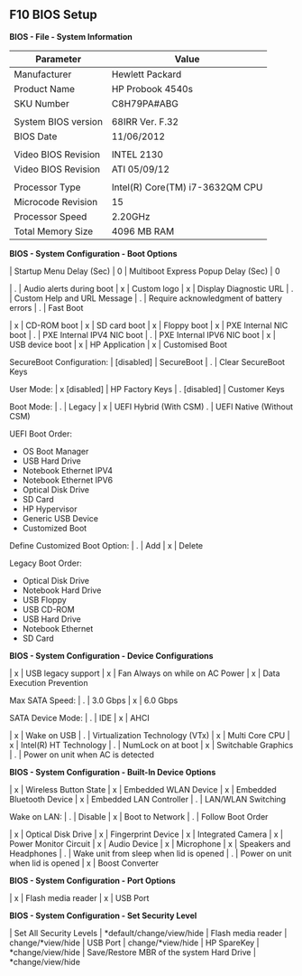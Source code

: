 
F10 BIOS Setup
--------------

**BIOS - File - System Information**

Parameter           | Value
--------------------|-----------------
Manufacturer        | Hewlett Packard
Product Name        | HP Probook 4540s
SKU Number          | C8H79PA#ABG
                    |
System BIOS version | 68IRR Ver. F.32
BIOS Date           | 11/06/2012
                    |
Video BIOS Revision | INTEL 2130
Video BIOS Revision | ATI 05/09/12
                    |
Processor Type      | Intel(R) Core(TM) i7-3632QM CPU
Microcode Revision  | 15
Processor Speed     | 2.20GHz
Total Memory Size   | 4096 MB RAM

**BIOS - System Configuration - Boot Options**

| Startup Menu Delay (Sec)            | 0
| Multiboot Express Popup Delay (Sec) | 0

| .                                   | Audio alerts during boot
| x                                   | Custom logo
| x                                   | Display Diagnostic URL
| .                                   | Custom Help and URL Message
| .                                   | Require acknowledgment of battery errors
| .                                   | Fast Boot

| x                                   | CD-ROM boot
| x                                   | SD card boot
| x                                   | Floppy boot
| x                                   | PXE Internal NIC boot
| .                                   | PXE Internal IPV4 NIC boot
| .                                   | PXE Internal IPV6 NIC boot
| x                                   | USB device boot
| x                                   | HP Application
| x                                   | Customised Boot

SecureBoot Configuration:
| [disabled]                          | SecureBoot
| .                                   | Clear SecureBoot Keys

User Mode:
| x [disabled]                        | HP Factory Keys
| . [disabled]                        | Customer Keys

Boot Mode:
| .                                   | Legacy
| x                                   | UEFI Hybrid (With CSM)
.                                   | UEFI Native (Without CSM)

UEFI Boot Order:
* OS Boot Manager
* USB Hard Drive
* Notebook Ethernet IPV4
* Notebook Ethernet IPV6
* Optical Disk Drive
* SD Card
* HP Hypervisor
* Generic USB Device
* Customized Boot

Define Customized Boot Option:
| .                                   | Add
| x                                   | Delete

Legacy Boot Order:
* Optical Disk Drive
* Notebook Hard Drive
* USB Floppy
* USB CD-ROM
* USB Hard Drive
* Notebook Ethernet
* SD Card

**BIOS - System Configuration - Device Configurations**

| x                                   | USB legacy support
| x                                   | Fan Always on while on AC Power
| x                                   | Data Execution Prevention

Max SATA Speed:
| .                                   | 3.0 Gbps
| x                                   | 6.0 Gbps

SATA Device Mode:
| .                                   | IDE
| x                                   | AHCI


| x                                   | Wake on USB
| .                                   | Virtualization Technology (VTx)
| x                                   | Multi Core CPU
| x                                   | Intel(R) HT Technology
| .                                   | NumLock on at boot
| x                                   | Switchable Graphics
| .                                   | Power on unit when AC is detected

**BIOS - System Configuration - Built-In Device Options**

| x                                   | Wireless Button State
| x                                   | Embedded WLAN Device
| x                                   | Embedded Bluetooth Device
| x                                   | Embedded LAN Controller
| .                                   | LAN/WLAN Switching

Wake on LAN:
| .                                   | Disable
| x                                   | Boot to Network
| .                                   | Follow Boot Order

| x                                   | Optical Disk Drive
| x                                   | Fingerprint Device
| x                                   | Integrated Camera
| x                                   | Power Monitor Circuit
| x                                   | Audio Device
| x                                   | Microphone
| x                                   | Speakers and Headphones
| .                                   | Wake unit from sleep when lid is opened
| .                                   | Power on unit when lid is opened
| x                                   | Boost Converter

**BIOS - System Configuration - Port Options**

| x                                   | Flash media reader
| x                                   | USB Port

**BIOS - System Configuration - Set Security Level**

| Set All Security Levels             | \*default/change/view/hide
| Flash media reader                  | change/\*view/hide
| USB Port                            | change/\*view/hide
| HP SpareKey                         | \*change/view/hide
| Save/Restore MBR of the system Hard Drive | \*change/view/hide

